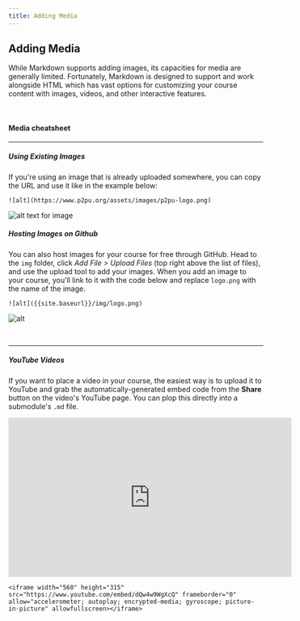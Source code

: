 ```yaml
---
title: Adding Media
---
```


## Adding Media

While Markdown supports adding images, its capacities for media are generally limited. Fortunately, Markdown is designed to support and work alongside HTML which has vast options for customizing your course content with images, videos, and other interactive features.

<br>

#### Media cheatsheet

----
##### Using Existing Images
If you're using an image that is already uploaded somewhere, you can copy the URL and use it like in the example below:

```
![alt](https://www.p2pu.org/assets/images/p2pu-logo.png)
```

![alt text for image](https://www.p2pu.org/assets/images/p2pu-logo.png)

##### Hosting Images on Github

You can also host images for your course for free through GitHub. Head to the `img` folder, click *Add File > Upload Files* (top right above the list of files), and use the upload tool to add your images. When you add an image to your course, you'll link to it with the code below and replace `logo.png` with the name of the image.

```
![alt]({{site.baseurl}}/img/logo.png)
```
![alt]({{site.baseurl}}/img/logo.png)

<br>

----
##### YouTube Videos
If you want to place a video in your course, the easiest way is to upload it to YouTube and grab the automatically-generated embed code from the **Share** button on the video's YouTube page. You can plop this directly into a submodule's `.md` file.

<iframe width="560" height="315" src="https://www.youtube.com/embed/dQw4w9WgXcQ" frameborder="0" allow="accelerometer; autoplay; encrypted-media; gyroscope; picture-in-picture" allowfullscreen></iframe>

```
<iframe width="560" height="315" src="https://www.youtube.com/embed/dQw4w9WgXcQ" frameborder="0" allow="accelerometer; autoplay; encrypted-media; gyroscope; picture-in-picture" allowfullscreen></iframe>
```

<br>
